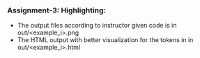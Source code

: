 ### Assignment-3: Highlighting:   
   
 - The output files according to instructor given code is in out/<example_i>.png  
 - The HTML output with better visualization for the tokens in in out/<example_i>.html
